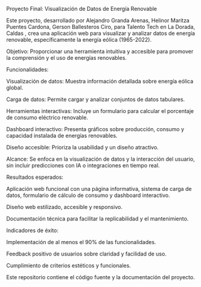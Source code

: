 Proyecto Final: Visualización de Datos de Energía Renovable

Este proyecto, desarrollado por Alejandro Granda Arenas, Helinor Maritza Puentes Cardona, Gerson Ballesteros Ciro, para Talento Tech en La Dorada, Caldas , crea una aplicación web para visualizar y analizar datos de energía renovable, específicamente la energía eólica (1965-2022).

Objetivo: Proporcionar una herramienta intuitiva y accesible para promover la comprensión y el uso de energías renovables.

Funcionalidades:

Visualización de datos: Muestra información detallada sobre energía eólica global.

Carga de datos: Permite cargar y analizar conjuntos de datos tabulares.

Herramientas interactivas: Incluye un formulario para calcular el porcentaje de consumo eléctrico renovable.

Dashboard interactivo: Presenta gráficos sobre producción, consumo y capacidad instalada de energías renovables.

Diseño accesible: Prioriza la usabilidad y un diseño atractivo.

Alcance: Se enfoca en la visualización de datos y la interacción del usuario, sin incluir predicciones con IA o integraciones en tiempo real.

Resultados esperados:

Aplicación web funcional con una página informativa, sistema de carga de datos, formulario de cálculo de consumo y dashboard interactivo.

Diseño web estilizado, accesible y responsivo.

Documentación técnica para facilitar la replicabilidad y el mantenimiento.

Indicadores de éxito:

Implementación de al menos el 90% de las funcionalidades.

Feedback positivo de usuarios sobre claridad y facilidad de uso.

Cumplimiento de criterios estéticos y funcionales.

Este repositorio contiene el código fuente y la documentación del proyecto.
